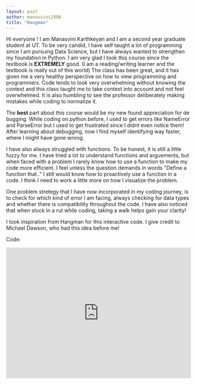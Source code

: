 ```yaml
---
layout: post
author: manasvini2906
title: "Hangman"
---
```


Hi everyone ! 
I am Manasvini Karthkeyan and I am a second year graduate student at UT. To be very candid, I have self taught a lot of programming since I am pursuing Data Science, but I have always wanted to strengthen my foundation in Python. 
 I am very glad I took this course since the textbook is **EXTREMELY** good. (I am a reading/writing learner and the textbook is really out of this world)
  The class has been great, and it has given me a very healthy perspective on how to view programming and programmers. Code tends to look very overwhelming without knowing the context
  and this class taught me to take context into account and not feel overwhelmed. It is also humbling to see the professor deliberately making mistakes while coding to normalize it.

The **best** part about this course would be my new found appreciation for de bugging. While coding on python before, I used to get errors like NameError and ParseError but I used to get frustrated since I didnt even notice them!
  After learning about debugging, now I find myself identifying way faster, where I might have gone wrong.

  I have also always struggled with functions. To be honest, it is still a little fuzzy for me. I have tried a lot to understand functions and arguements, but when faced with a problem I rarely know how to use a function to make my code more efficient.
  I feel unless the question demands in words "Define a function that.." I still would know how to proactively use a function in a code. I think I need to work a little more on how I visualize the problem.

  One problem stretegy that I have now incorporated in my coding journey, is to check for which kind of error I am facing, always checking for data types and whether there is compatibility throughout the code. I have also noticed that
  when stuck in a rut while coding, taking a walk helps gain your clarity! 


I took inspiration from Hangman for this interactive code. I give credit to Michael Dawson, who had this idea before me!

Code:
<iframe src="https://trinket.io/embed/python/ea4e8910f1" width="100%" height="356" frameborder="0" marginwidth="0" marginheight="0" allowfullscreen></iframe>
